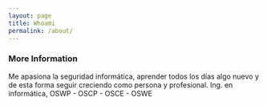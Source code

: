 ```yaml
---
layout: page
title: Whoami
permalink: /about/
---
```




### More Information

Me apasiona la seguridad informática, aprender todos los días algo nuevo y de esta forma seguir creciendo como persona y profesional. 
Ing. en informática, OSWP - OSCP - OSCE - OSWE
